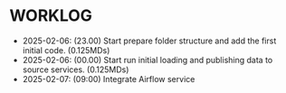 # WORKLOG

- 2025-02-06: (23.00) Start prepare folder structure and add the first initial code. (0.125MDs)
- 2025-02-06: (00.00) Start run initial loading and publishing data to source services. (0.125MDs)
- 2025-02-07: (09:00) Integrate Airflow service
